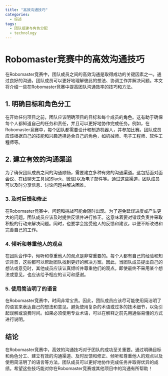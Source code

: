 ```yaml
---  
title: "高效沟通技巧"  
categories:  
  - 综述  
tags: 
  - 团队组建与角色分配 
  - technology  
---  
```


# Robomaster竞赛中的高效沟通技巧

在Robomaster竞赛中，团队成员之间的高效沟通是取得成功的关键因素之一。通过良好的沟通，团队成员可以更好地理解彼此的想法、协调工作并解决问题。本文将介绍一些在Robomaster竞赛中提高团队沟通效率的技巧和方法。

## 1. 明确目标和角色分工

在开始任何项目之前，团队应该明确项目的目标和每个成员的角色。这有助于确保每个人都知道自己的任务和责任，并且可以更好地协作完成任务。例如，在Robomaster竞赛中，每个团队都需要设计和制造机器人，并参加比赛。团队成员应该根据自己的技能和兴趣选择适合自己的角色，如机械师、电子工程师、软件工程师等。

## 2. 建立有效的沟通渠道

为了确保团队成员之间的沟通顺畅，需要建立多种有效的沟通渠道。这包括面对面会议、在线聊天工具(如Slack、微信)以及电子邮件等。通过这些渠道，团队成员可以及时分享信息、讨论问题并解决困难。

### 3. 及时反馈和修正

在Robomaster竞赛中，问题和挑战可能会随时出现。为了避免延误进度或产生更大的问题，团队成员应该及时提供反馈并进行修正。这意味着要对错误负责并采取积极的行动来解决问题。同时，也要学会接受他人的反馈和建议，以便不断改进和完善自己的工作。

### 4. 倾听和尊重他人的观点

在团队合作中，倾听和尊重他人的观点是非常重要的。每个人都有自己的经验和知识背景，这些都可以帮助团队找到更好的解决方案。因此，当团队成员提出自己的想法或意见时，其他成员应该认真倾听并尊重他们的观点。即使最终不采用某个想法或意见，也应该给予相应的认可和感谢。

### 5. 使用简洁明了的语言

在Robomaster竞赛中，时间非常宝贵。因此，团队成员应该尽可能使用简洁明了的语言来表达自己的想法和意见。避免使用复杂的术语或过多的技术细节，以免引起误解或浪费时间。如果必须使用专业术语，可以在解释之前先用通俗易懂的方式进行说明。

## 结论

在Robomaster竞赛中，高效的沟通技巧对于团队的成功至关重要。通过明确目标和角色分工、建立有效的沟通渠道、及时反馈和修正、倾听和尊重他人的观点以及使用简洁明了的语言等方法，团队成员可以更好地协作完成任务并取得优异的成绩。希望这些技巧能对你在Robomaster竞赛或其他项目中的沟通有所帮助！ 
